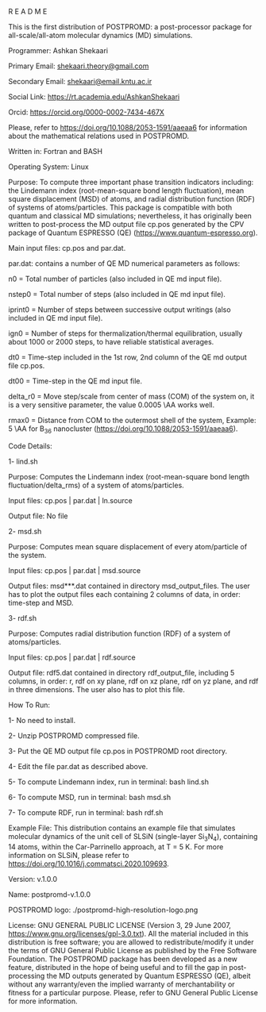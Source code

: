 R E A D M E

This is the first distribution of POSTPROMD: a post-processor package for all-scale/all-atom molecular dynamics (MD) simulations.

Programmer: Ashkan Shekaari

Primary Email: shekaari.theory@gmail.com

Secondary Email: shekaari@email.kntu.ac.ir

Social Link: https://rt.academia.edu/AshkanShekaari

Orcid: https://orcid.org/0000-0002-7434-467X

Please, refer to https://doi.org/10.1088/2053-1591/aaeaa6 for information about the mathematical relations used in POSTPROMD.

Written in: Fortran and BASH

Operating System: Linux

Purpose: To compute three important phase transition indicators including: the Lindemann index (root-mean-square bond length fluctuation), mean square displacement (MSD) of atoms, and radial distribution function (RDF) of systems of atoms/particles. This package is compatible with both quantum and classical MD simulations; nevertheless, it has originally been written to post-process the MD output file cp.pos generated by the CPV package of Quantum ESPRESSO (QE) (https://www.quantum-espresso.org).

Main input files: cp.pos and par.dat.

par.dat: contains a number of QE MD numerical parameters as follows:

n0 = Total number of particles (also included in QE md input file).
       
nstep0 = Total number of steps (also included in QE md input file).

iprint0 = Number of steps between successive output writings (also included in QE md input file).

ign0 = Number of steps for thermalization/thermal equilibration, usually about 1000 or 2000 steps, to have reliable statistical averages.

dt0 = Time-step included in the 1st row, 2nd column of the QE md output file cp.pos.

dt00 = Time-step in the QE md input file.

delta\_r0 = Move step/scale from center of mass (COM) of the system on, it is a very sensitive parameter, the value 0.0005 \AA works well.

rmax0 = Distance from COM to the outermost shell of the system, Example: 5 \AA for B$_{36}$ nanocluster (https://doi.org/10.1088/2053-1591/aaeaa6).

Code Details:

1- lind.sh

Purpose: Computes the Lindemann index (root-mean-square bond length fluctuation/delta\_rms) of a system of atoms/particles.
    
Input files: cp.pos | par.dat | ln.source

Output file: No file

2- msd.sh

Purpose: Computes mean square displacement of every atom/particle of the system.

Input files: cp.pos | par.dat | msd.source

Output files: msd***.dat contained in directory msd_output_files. The user has to plot the output files each containing 2 columns of data, in order: time-step and MSD.

3- rdf.sh

Purpose: Computes radial distribution function (RDF) of a system of atoms/particles.

Input files: cp.pos | par.dat | rdf.source

Output file: rdf5.dat contained in directory rdf_output_file, including 5 columns, in order: r, rdf on xy plane, rdf on xz plane, rdf on yz plane, and rdf in three dimensions. The user also has to plot this file.
 
How To Run:

1- No need to install.

2- Unzip POSTPROMD compressed file.

3- Put the QE MD output file cp.pos in POSTPROMD root directory.

4- Edit the file par.dat as described above.

5- To compute Lindemann index, run in terminal: bash lind.sh

6- To compute MSD, run in terminal: bash msd.sh

7- To compute RDF, run in terminal: bash rdf.sh

Example File: This distribution contains an example file that simulates molecular dynamics of the unit cell of SLSiN (single-layer Si$_3$N$_4$), containing 14 atoms, within the Car-Parrinello approach, at T = 5 K. For more information on SLSiN, please refer to https://doi.org/10.1016/j.commatsci.2020.109693.

Version: v.1.0.0

Name: postpromd-v.1.0.0

POSTPROMD logo: ./postpromd-high-resolution-logo.png

License: GNU GENERAL PUBLIC LICENSE (Version 3, 29 June 2007, https://www.gnu.org/licenses/gpl-3.0.txt). All the material included in this distribution is free software; you are allowed to redistribute/modify it under the terms of GNU General Public License as published by the Free Software Foundation. The POSTPROMD package has been developed as a new feature, distributed in the hope of being useful and to fill the gap in post-processing the MD outputs generated by Quantum ESPRESSO (QE), albeit without any warranty/even the implied warranty of merchantability or fitness for a particular purpose. Please, refer to GNU General Public License for more information.
